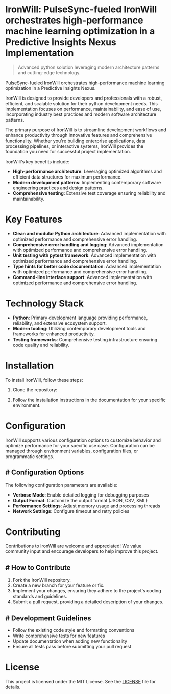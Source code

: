 <!-- fallback_IronWill_20250805192649_74340 -->

# IronWill: PulseSync-fueled IronWill orchestrates high-performance machine learning optimization in a Predictive Insights Nexus Implementation
> Advanced python solution leveraging modern architecture patterns and cutting-edge technology.

PulseSync-fueled IronWill orchestrates high-performance machine learning optimization in a Predictive Insights Nexus.

IronWill is designed to provide developers and professionals with a robust, efficient, and scalable solution for their python development needs. This implementation focuses on performance, maintainability, and ease of use, incorporating industry best practices and modern software architecture patterns.

The primary purpose of IronWill is to streamline development workflows and enhance productivity through innovative features and comprehensive functionality. Whether you're building enterprise applications, data processing pipelines, or interactive systems, IronWill provides the foundation you need for successful project implementation.

IronWill's key benefits include:

* **High-performance architecture**: Leveraging optimized algorithms and efficient data structures for maximum performance.
* **Modern development patterns**: Implementing contemporary software engineering practices and design patterns.
* **Comprehensive testing**: Extensive test coverage ensuring reliability and maintainability.

# Key Features

* **Clean and modular Python architecture**: Advanced implementation with optimized performance and comprehensive error handling.
* **Comprehensive error handling and logging**: Advanced implementation with optimized performance and comprehensive error handling.
* **Unit testing with pytest framework**: Advanced implementation with optimized performance and comprehensive error handling.
* **Type hints for better code documentation**: Advanced implementation with optimized performance and comprehensive error handling.
* **Command-line interface support**: Advanced implementation with optimized performance and comprehensive error handling.

# Technology Stack

* **Python**: Primary development language providing performance, reliability, and extensive ecosystem support.
* **Modern tooling**: Utilizing contemporary development tools and frameworks for enhanced productivity.
* **Testing frameworks**: Comprehensive testing infrastructure ensuring code quality and reliability.

# Installation

To install IronWill, follow these steps:

1. Clone the repository:


2. Follow the installation instructions in the documentation for your specific environment.

# Configuration

IronWill supports various configuration options to customize behavior and optimize performance for your specific use case. Configuration can be managed through environment variables, configuration files, or programmatic settings.

## # Configuration Options

The following configuration parameters are available:

* **Verbose Mode**: Enable detailed logging for debugging purposes
* **Output Format**: Customize the output format (JSON, CSV, XML)
* **Performance Settings**: Adjust memory usage and processing threads
* **Network Settings**: Configure timeout and retry policies

# Contributing

Contributions to IronWill are welcome and appreciated! We value community input and encourage developers to help improve this project.

## # How to Contribute

1. Fork the IronWill repository.
2. Create a new branch for your feature or fix.
3. Implement your changes, ensuring they adhere to the project's coding standards and guidelines.
4. Submit a pull request, providing a detailed description of your changes.

## # Development Guidelines

* Follow the existing code style and formatting conventions
* Write comprehensive tests for new features
* Update documentation when adding new functionality
* Ensure all tests pass before submitting your pull request

# License

This project is licensed under the MIT License. See the [LICENSE](https://github.com/QOZU/IronWill/blob/main/LICENSE) file for details.
